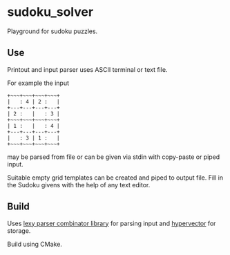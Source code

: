 # sudoku_solver
Playground for sudoku puzzles.

## Use

Printout and input parser uses ASCII terminal or text file.

For example the input
```
+~~~+~~~+~~~+~~~+
|   : 4 | 2 :   |
+---+---+---+---+
| 2 :   |   : 3 |
+~~~+~~~+~~~+~~~+
| 1 :   |   : 4 |
+---+---+---+---+
|   : 3 | 1 :   |
+~~~+~~~+~~~+~~~+
```
may be parsed from file or can be given via stdin with copy-paste or piped input.

Suitable empty grid templates can be created and piped to output file. Fill in the Sudoku givens with the help of any text editor.

## Build

Uses [lexy parser combinator library](https://lexy.foonathan.net/) for parsing input and [hypervector](https://github.com/mporsch/hypervector) for storage.

Build using CMake.
